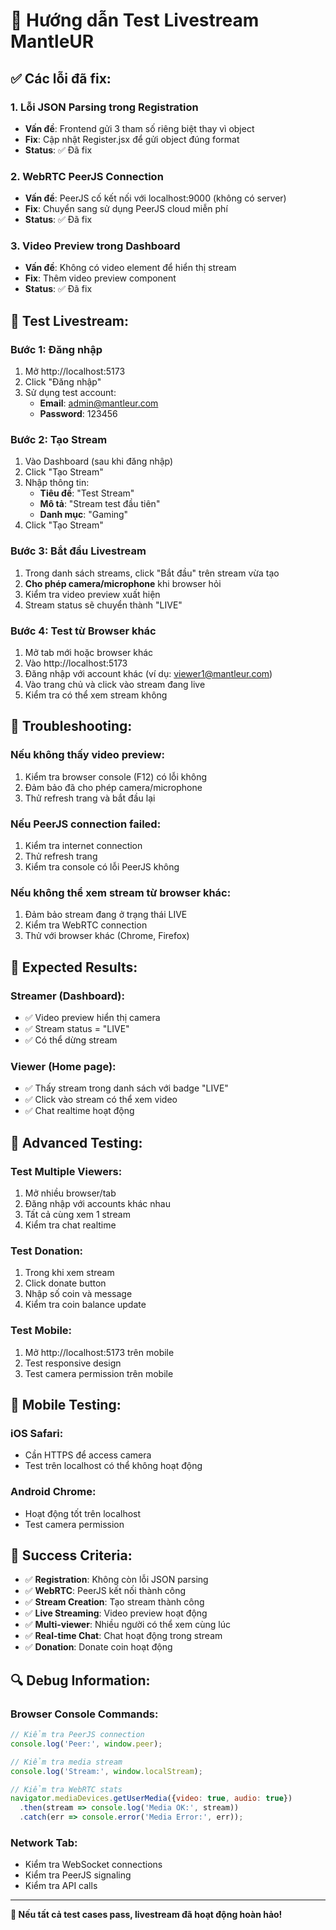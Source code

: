 # 🎥 Hướng dẫn Test Livestream MantleUR

## ✅ Các lỗi đã fix:

### 1. **Lỗi JSON Parsing trong Registration**
- **Vấn đề**: Frontend gửi 3 tham số riêng biệt thay vì object
- **Fix**: Cập nhật Register.jsx để gửi object đúng format
- **Status**: ✅ Đã fix

### 2. **WebRTC PeerJS Connection**
- **Vấn đề**: PeerJS cố kết nối với localhost:9000 (không có server)
- **Fix**: Chuyển sang sử dụng PeerJS cloud miễn phí
- **Status**: ✅ Đã fix

### 3. **Video Preview trong Dashboard**
- **Vấn đề**: Không có video element để hiển thị stream
- **Fix**: Thêm video preview component
- **Status**: ✅ Đã fix

## 🧪 Test Livestream:

### **Bước 1: Đăng nhập**
1. Mở http://localhost:5173
2. Click "Đăng nhập"
3. Sử dụng test account:
   - **Email**: admin@mantleur.com
   - **Password**: 123456

### **Bước 2: Tạo Stream**
1. Vào Dashboard (sau khi đăng nhập)
2. Click "Tạo Stream"
3. Nhập thông tin:
   - **Tiêu đề**: "Test Stream"
   - **Mô tả**: "Stream test đầu tiên"
   - **Danh mục**: "Gaming"
4. Click "Tạo Stream"

### **Bước 3: Bắt đầu Livestream**
1. Trong danh sách streams, click "Bắt đầu" trên stream vừa tạo
2. **Cho phép camera/microphone** khi browser hỏi
3. Kiểm tra video preview xuất hiện
4. Stream status sẽ chuyển thành "LIVE"

### **Bước 4: Test từ Browser khác**
1. Mở tab mới hoặc browser khác
2. Vào http://localhost:5173
3. Đăng nhập với account khác (ví dụ: viewer1@mantleur.com)
4. Vào trang chủ và click vào stream đang live
5. Kiểm tra có thể xem stream không

## 🔧 Troubleshooting:

### **Nếu không thấy video preview:**
1. Kiểm tra browser console (F12) có lỗi không
2. Đảm bảo đã cho phép camera/microphone
3. Thử refresh trang và bắt đầu lại

### **Nếu PeerJS connection failed:**
1. Kiểm tra internet connection
2. Thử refresh trang
3. Kiểm tra console có lỗi PeerJS không

### **Nếu không thể xem stream từ browser khác:**
1. Đảm bảo stream đang ở trạng thái LIVE
2. Kiểm tra WebRTC connection
3. Thử với browser khác (Chrome, Firefox)

## 🎯 Expected Results:

### **Streamer (Dashboard):**
- ✅ Video preview hiển thị camera
- ✅ Stream status = "LIVE"
- ✅ Có thể dừng stream

### **Viewer (Home page):**
- ✅ Thấy stream trong danh sách với badge "LIVE"
- ✅ Click vào stream có thể xem video
- ✅ Chat realtime hoạt động

## 🚀 Advanced Testing:

### **Test Multiple Viewers:**
1. Mở nhiều browser/tab
2. Đăng nhập với accounts khác nhau
3. Tất cả cùng xem 1 stream
4. Kiểm tra chat realtime

### **Test Donation:**
1. Trong khi xem stream
2. Click donate button
3. Nhập số coin và message
4. Kiểm tra coin balance update

### **Test Mobile:**
1. Mở http://localhost:5173 trên mobile
2. Test responsive design
3. Test camera permission trên mobile

## 📱 Mobile Testing:

### **iOS Safari:**
- Cần HTTPS để access camera
- Test trên localhost có thể không hoạt động

### **Android Chrome:**
- Hoạt động tốt trên localhost
- Test camera permission

## 🎉 Success Criteria:

- ✅ **Registration**: Không còn lỗi JSON parsing
- ✅ **WebRTC**: PeerJS kết nối thành công
- ✅ **Stream Creation**: Tạo stream thành công
- ✅ **Live Streaming**: Video preview hoạt động
- ✅ **Multi-viewer**: Nhiều người có thể xem cùng lúc
- ✅ **Real-time Chat**: Chat hoạt động trong stream
- ✅ **Donation**: Donate coin hoạt động

## 🔍 Debug Information:

### **Browser Console Commands:**
```javascript
// Kiểm tra PeerJS connection
console.log('Peer:', window.peer);

// Kiểm tra media stream
console.log('Stream:', window.localStream);

// Kiểm tra WebRTC stats
navigator.mediaDevices.getUserMedia({video: true, audio: true})
  .then(stream => console.log('Media OK:', stream))
  .catch(err => console.error('Media Error:', err));
```

### **Network Tab:**
- Kiểm tra WebSocket connections
- Kiểm tra PeerJS signaling
- Kiểm tra API calls

---

**🎥 Nếu tất cả test cases pass, livestream đã hoạt động hoàn hảo!**









































